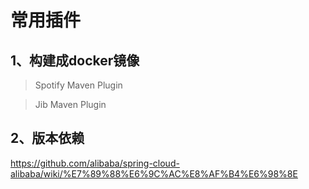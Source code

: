 # 常用插件


## 1、构建成docker镜像

> Spotify Maven Plugin


> Jib Maven Plugin


## 2、版本依赖
https://github.com/alibaba/spring-cloud-alibaba/wiki/%E7%89%88%E6%9C%AC%E8%AF%B4%E6%98%8E